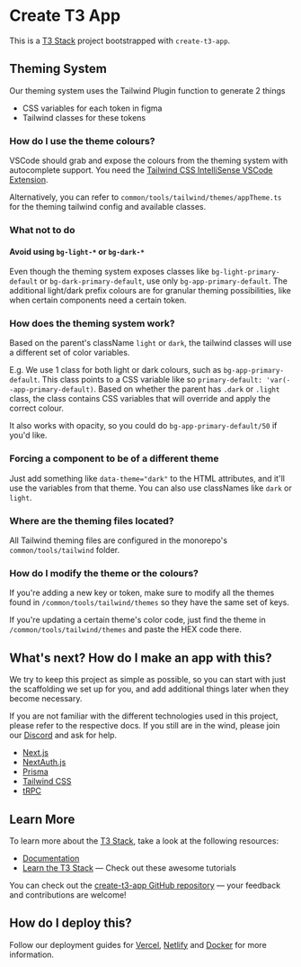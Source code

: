 # Create T3 App

This is a [T3 Stack](https://create.t3.gg/) project bootstrapped with `create-t3-app`.

## Theming System

Our theming system uses the Tailwind Plugin function to generate 2 things

- CSS variables for each token in figma
- Tailwind classes for these tokens

### How do I use the theme colours?

VSCode should grab and expose the colours from the theming system with autocomplete support. You need the [Tailwind CSS IntelliSense VSCode Extension](https://marketplace.visualstudio.com/items?itemName=bradlc.vscode-tailwindcss).

Alternatively, you can refer to `common/tools/tailwind/themes/appTheme.ts` for the theming tailwind config and available classes.

### What not to do

#### Avoid using `bg-light-*` or `bg-dark-*`

Even though the theming system exposes classes like `bg-light-primary-default` or `bg-dark-primary-default`, use only `bg-app-primary-default`. The additional light/dark prefix colours are for granular theming possibilities, like when certain components need a certain token.

### How does the theming system work?

Based on the parent's className `light` or `dark`, the tailwind classes will use a different set of color variables.

E.g. We use 1 class for both light or dark colours, such as `bg-app-primary-default`. This class points to a CSS variable like so `primary-default: 'var(--app-primary-default)`. Based on whether the parent has `.dark` or `.light` class, the class contains CSS variables that will override and apply the correct colour.

It also works with opacity, so you could do `bg-app-primary-default/50` if you'd like.

### Forcing a component to be of a different theme

Just add something like `data-theme="dark"` to the HTML attributes, and it'll use the variables from that theme. You can also use classNames like `dark` or `light`.

### Where are the theming files located?

All Tailwind theming files are configured in the monorepo's `common/tools/tailwind` folder.

### How do I modify the theme or the colours?

If you're adding a new key or token, make sure to modify all the themes found in `/common/tools/tailwind/themes` so they have the same set of keys.

If you're updating a certain theme's color code, just find the theme in `/common/tools/tailwind/themes` and paste the HEX code there.

## What's next? How do I make an app with this?

We try to keep this project as simple as possible, so you can start with just the scaffolding we set up for you, and add additional things later when they become necessary.

If you are not familiar with the different technologies used in this project, please refer to the respective docs. If you still are in the wind, please join our [Discord](https://t3.gg/discord) and ask for help.

- [Next.js](https://nextjs.org)
- [NextAuth.js](https://next-auth.js.org)
- [Prisma](https://prisma.io)
- [Tailwind CSS](https://tailwindcss.com)
- [tRPC](https://trpc.io)

## Learn More

To learn more about the [T3 Stack](https://create.t3.gg/), take a look at the following resources:

- [Documentation](https://create.t3.gg/)
- [Learn the T3 Stack](https://create.t3.gg/en/faq#what-learning-resources-are-currently-available) — Check out these awesome tutorials

You can check out the [create-t3-app GitHub repository](https://github.com/t3-oss/create-t3-app) — your feedback and contributions are welcome!

## How do I deploy this?

Follow our deployment guides for [Vercel](https://create.t3.gg/en/deployment/vercel), [Netlify](https://create.t3.gg/en/deployment/netlify) and [Docker](https://create.t3.gg/en/deployment/docker) for more information.
